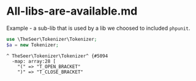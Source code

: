 # All-libs-are-available.md

Example - a sub-lib that is used by a lib we choosed to included `phpunit`.

```php
use \TheSeer\Tokenizer\Tokenizer;
$a = new Tokenizer;
```
```
^ TheSeer\Tokenizer\Tokenizer^ {#5094
  -map: array:28 [
    "(" => "T_OPEN_BRACKET"
    ")" => "T_CLOSE_BRACKET"
```
